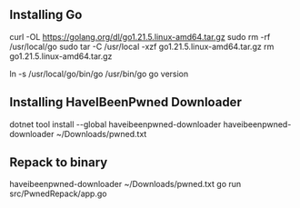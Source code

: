 ## Installing Go

curl -OL https://golang.org/dl/go1.21.5.linux-amd64.tar.gz
sudo rm -rf /usr/local/go
sudo tar -C /usr/local -xzf go1.21.5.linux-amd64.tar.gz
rm go1.21.5.linux-amd64.tar.gz

ln -s /usr/local/go/bin/go /usr/bin/go
go version


## Installing HaveIBeenPwned Downloader

dotnet tool install --global haveibeenpwned-downloader
haveibeenpwned-downloader ~/Downloads/pwned.txt


## Repack to binary

haveibeenpwned-downloader ~/Downloads/pwned.txt
go run src/PwnedRepack/app.go
